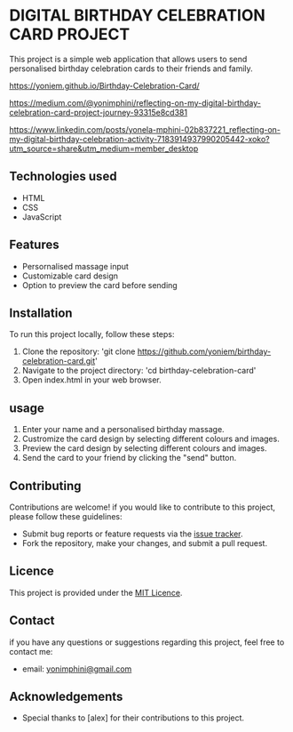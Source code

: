 # DIGITAL BIRTHDAY CELEBRATION CARD PROJECT

This project is a simple web application that allows users to send personalised birthday celebration cards to their friends and family.

https://yoniem.github.io/Birthday-Celebration-Card/

https://medium.com/@yonimphini/reflecting-on-my-digital-birthday-celebration-card-project-journey-93315e8cd381

https://www.linkedin.com/posts/yonela-mphini-02b837221_reflecting-on-my-digital-birthday-celebration-activity-7183914937990205442-xoko?utm_source=share&utm_medium=member_desktop

## Technologies used

- HTML
- CSS
- JavaScript

## Features

- Persornalised massage input
- Customizable card design
- Option to preview the card before sending

## Installation

To run this project locally, follow these steps:

1. Clone the repository: 'git clone https://github.com/yoniem/birthday-celebration-card.git'
2. Navigate to the project directory: 'cd birthday-celebration-card'
3. Open index.html in your web browser.

## usage

1. Enter your name and a personalised birthday massage.
2. Custromize the card design by selecting different colours and images.
3. Preview the card design by selecting different colours and images.
4. Send the card to your friend by clicking the "send" button.

## Contributing

Contributions are welcome! if you would like to contribute to this project, please follow these guidelines:
- Submit bug reports or feature requests via the [issue tracker](https://github.com/yoniem/birthday-celebration-card/issues).
- Fork the repository, make your changes, and submit a pull request.

## Licence

This project is provided under the [MIT Licence](https://opensource.org/licences/MIT).

## Contact

if you have any questions or suggestions regarding this project, feel free to contact me:
- email: [yonimphini@gmail.com](https://github.com/yoniem)

## Acknowledgements

- Special thanks to [alex] for their contributions to this project.
